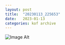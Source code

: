 ```yaml
---
layout:	post
title:	"20230113_225653"
date:	2023-01-13
categories:	kof archive
---
```


![Image Alt](https://k0f.github.io/assets/20230113_225653.jpg)
